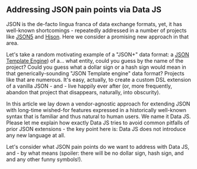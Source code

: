 ## Addressing JSON pain points via Data JS
JSON is the de-facto lingua franca of data exchange formats, yet, it has well-known shortcomings - repeatedly addressed in a number of projects like [JSON5](https://json5.org/) and [Hjson](https://github.com/hjson/hjson-js). Here we consider a promising new approach in that area.

Let's take a random motivating example of a "JSON+" data format: a [JSON Template Engine](https://github.com/vmware-archive/json-template-engine)) of a... what entity, could you guess by the name of the project? Could you guess what a dollar sign or a hash sign would mean in that generically-sounding "JSON Template engine" data format? Projects like that are numerous. It's easy, actually, to create a custom DSL extension of a vanilla JSON - and - live happily ever after (or, more frequently, abandon that project that disappears, naturally, into obscurity).

In this article we lay down a vendor-agnostic approach for extending JSON with long-time wished-for features expressed in a historically well-known syntax that is familiar and thus natural to human users. We name it Data JS. Please let me explain how exactly Data JS tries to avoid common pitfalls of prior JSON extensions - the key point here is: Data JS does not introduce any new language at all.

Let's consider what JSON pain points do we want to address with Data JS, and - by what means (spoiler: there will be no dollar sign, hash sign, and and any other funny symbols!).
